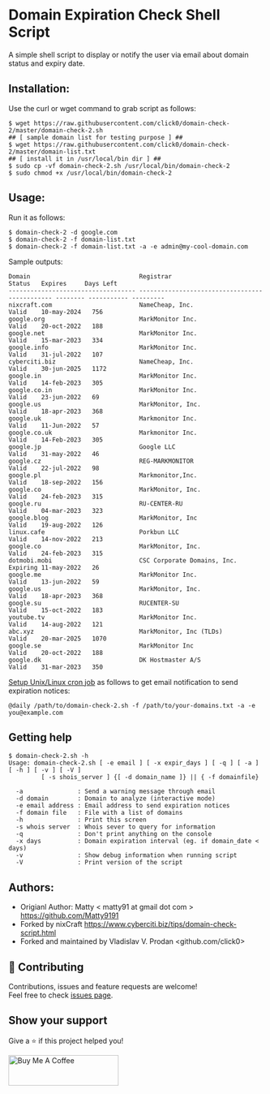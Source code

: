 Domain Expiration Check Shell Script
====================================
A simple shell script to display or notify the user via email about domain status and expiry date. 

Installation:
-------------
Use the curl or wget command to grab script as follows:

```
$ wget https://raw.githubusercontent.com/click0/domain-check-2/master/domain-check-2.sh
## [ sample domain list for testing purpose ] ##
$ wget https://raw.githubusercontent.com/click0/domain-check-2/master/domain-list.txt 
## [ install it in /usr/local/bin dir ] ##
$ sudo cp -vf domain-check-2.sh /usr/local/bin/domain-check-2
$ sudo chmod +x /usr/local/bin/domain-check-2
```

Usage:
------
Run it as follows:
```
$ domain-check-2 -d google.com
$ domain-check-2 -f domain-list.txt
$ domain-check-2 -f domain-list.txt -a -e admin@my-cool-domain.com 
```
Sample outputs:
```
Domain                              Registrar                                      Status   Expires     Days Left
----------------------------------- ---------------------------------------------- -------- ----------- ---------
nixcraft.com                        NameCheap, Inc.                                Valid    10-may-2024   756
google.org                          MarkMonitor Inc.                               Valid    20-oct-2022   188
google.net                          MarkMonitor Inc.                               Valid    15-mar-2023   334
google.info                         MarkMonitor Inc.                               Valid    31-jul-2022   107
cyberciti.biz                       NameCheap, Inc.                                Valid    30-jun-2025   1172
google.in                           MarkMonitor Inc.                               Valid    14-feb-2023   305
google.co.in                        MarkMonitor Inc.                               Valid    23-jun-2022   69
google.us                           MarkMonitor, Inc.                              Valid    18-apr-2023   368
google.uk                           Markmonitor Inc.                               Valid    11-Jun-2022   57
google.co.uk                        Markmonitor Inc.                               Valid    14-Feb-2023   305
google.jp                           Google LLC                                     Valid    31-may-2022   46
google.cz                           REG-MARKMONITOR                                Valid    22-jul-2022   98
google.pl                           Markmonitor,Inc.                               Valid    18-sep-2022   156
google.co                           MarkMonitor, Inc.                              Valid    24-feb-2023   315
google.ru                           RU-CENTER-RU                                   Valid    04-mar-2023   323
google.blog                         MarkMonitor, Inc                               Valid    19-aug-2022   126
linux.cafe                          Porkbun LLC                                    Valid    14-nov-2022   213
google.co                           MarkMonitor, Inc.                              Valid    24-feb-2023   315
dotmobi.mobi                        CSC Corporate Domains, Inc.                    Expiring 11-may-2022   26
google.me                           MarkMonitor Inc.                               Valid    13-jun-2022   59
google.us                           MarkMonitor, Inc.                              Valid    18-apr-2023   368
google.su                           RUCENTER-SU                                    Valid    15-oct-2022   183
youtube.tv                          MarkMonitor Inc.                               Valid    14-aug-2022   121
abc.xyz                             MarkMonitor, Inc (TLDs)                        Valid    20-mar-2025   1070
google.se                           MarkMonitor Inc                                Valid    20-oct-2022   188
google.dk                           DK Hostmaster A/S                              Valid    31-mar-2023   350
```
[Setup Unix/Linux cron job](https://www.cyberciti.biz/faq/how-do-i-add-jobs-to-cron-under-linux-or-unix-oses/)  as follows to get email notification to send expiration notices:

```
@daily /path/to/domain-check-2.sh -f /path/to/your-domains.txt -a -e you@example.com
```
Getting help
------------
```
$ domain-check-2.sh -h
Usage: domain-check-2.sh [ -e email ] [ -x expir_days ] [ -q ] [ -a ] [ -h ] [ -v ] [ -V ]
         [ -s shois_server ] {[ -d domain_name ]} || { -f domainfile}

  -a               : Send a warning message through email
  -d domain        : Domain to analyze (interactive mode)
  -e email address : Email address to send expiration notices
  -f domain file   : File with a list of domains
  -h               : Print this screen
  -s whois server  : Whois sever to query for information
  -q               : Don't print anything on the console
  -x days          : Domain expiration interval (eg. if domain_date < days)
  -v               : Show debug information when running script
  -V               : Print version of the script
```

Authors:
--------
* Origianl Author: Matty < matty91 at gmail dot com > https://github.com/Matty9191
* Forked by nixCraft https://www.cyberciti.biz/tips/domain-check-script.html 
* Forked and maintained by Vladislav V. Prodan <github.com/click0>

## 🤝 Contributing

Contributions, issues and feature requests are welcome!<br />Feel free to check [issues page](https://github.com/click0/domain-check-2/issues). 

## Show your support

Give a ⭐ if this project helped you!

<a href="https://www.buymeacoffee.com/click0" target="_blank"><img src="https://cdn.buymeacoffee.com/buttons/v2/default-orange.png" alt="Buy Me A Coffee" style="height: 60px !important;width: 217px !important;" ></a>
